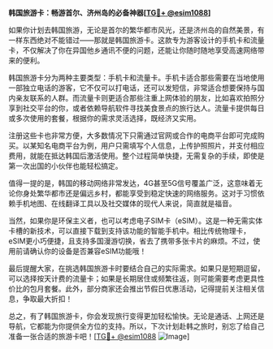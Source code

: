 **韩国旅游卡：畅游首尔、济州岛的必备神器[[TG💪+ @esim1088](https://t.me/s/esim1088)]**

如果你计划去韩国旅游，无论是首尔的繁华都市风光，还是济州岛的自然美景，有一样东西绝对不能错过——那就是韩国旅游卡。这款专为游客设计的手机卡和流量卡，不仅解决了你在异国他乡通讯不便的问题，还能让你随时随地享受高速网络带来的便利。

韩国旅游卡分为两种主要类型：手机卡和流量卡。手机卡适合那些需要在当地使用一部独立电话的游客，它不仅可以打电话，还可以发短信，非常适合想要保持与国内亲友联系的人群。而流量卡则更适合那些注重上网体验的朋友，比如喜欢拍照分享到社交平台的你，或者依赖导航软件寻找美食景点的旅行达人。流量卡提供每日或多次使用的套餐，根据你的需求灵活选择，既经济又实用。

注册这些卡也非常方便，大多数情况下只需通过官网或合作的电商平台即可完成购买。以某知名电商平台为例，用户只需填写个人信息，上传护照照片，并支付相应费用，就能在抵达韩国后激活使用。整个过程简单快捷，无需复杂的手续，即使是第一次出国的小伙伴也能轻松搞定。

值得一提的是，韩国的移动网络非常发达，4G甚至5G信号覆盖广泛，这意味着无论你身处繁华都市还是偏远乡村，都能享受到稳定快速的网络服务。这对于习惯依赖手机地图、在线翻译工具以及社交媒体的现代人来说，简直就是福音。

当然，如果你是环保主义者，也可以考虑电子SIM卡（eSIM）。这是一种无需实体卡槽的新技术，可以直接下载到支持该功能的智能手机中。相比传统物理卡，eSIM更小巧便捷，且支持多国漫游切换，省去了携带多张卡片的麻烦。不过，使用前请确认你的设备是否兼容eSIM功能哦！

最后提醒大家，在挑选韩国旅游卡时要结合自己的实际需求。如果只是短期逗留，可以选择按天计费的流量卡；如果是长期居住或频繁往返，则可能需要考虑更具性价比的包月套餐。此外，部分商家还会推出节假日优惠活动，记得提前关注相关信息，争取最大折扣！

总之，有了韩国旅游卡，你会发现旅行变得更加轻松愉快。无论是通话、上网还是导航，它都能为你提供全方位的支持。所以，下次计划赴韩之旅时，别忘了给自己准备一张合适的旅游卡吧！[[TG💪+ @esim1088](https://t.me/s/esim1088) ![Image](https://i.postimg.cc/4NQfJmqS/Snipaste-2025-05-13-00-14-12.png)]